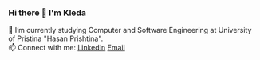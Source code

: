 ### Hi there 👋 I'm Kleda

<!--
**kledagashi/kledagashi** is a ✨ _special_ ✨ repository because its `README.md` (this file) appears on your GitHub profile.

Here are some ideas to get you started:

- 🔭 I’m currently working on ...
- 🌱 I’m currently learning ...
- 👯 I’m looking to collaborate on ...
- 🤔 I’m looking for help with ...
- 💬 Ask me about ...
- 📫  
- 😄 Pronouns: ...
- ⚡ Fun fact: ...
-->
🌱 I’m currently studying Computer and Software Engineering at University of Pristina "Hasan Prishtina".
<br>
📫 Connect with me:
[LinkedIn](https://www.linkedin.com/in/kleda-gashi-b3145a22a/) 
[Email](mailto:kledagashi1@gmail.com)
